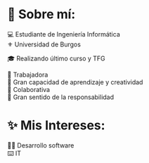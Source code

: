 # 💫 Sobre mí:
💻 Estudiante de Ingeniería Informática
<br>
⚜️ Universidad de Burgos

🎓 Realizando último curso y TFG

🤝 Trabajadora
<br>
🧠 Gran capacidad de aprendizaje y creatividad
<br>
👥 Colaborativa 
<br>
👀 Gran sentido de la responsabilidad

# ✨ Mis Intereses:
👩‍💻 Desarrollo software
<br>
⌨️ IT

